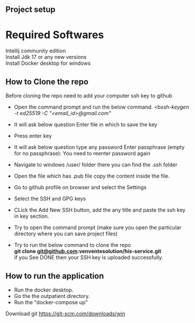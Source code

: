 Project setup
-------------
# Required Softwares

Intellij community edition </br>
Install Jdk 17 or any new versions </br>
Install Docker desktop for windows

How to Clone the repo
---------------------
Before cloning the repo need to add your computer ssh key to github
- Open the command prompt and run the below command.
<b<i>ssh-keygen -t ed25519 -C "<email_id>@gmail.com" </i></b>
- It will ask below question 
Enter file in which to save the key
- Press enter key
- It will ask below question type any password
Enter passphrase (empty for no passphrase):
You need to reenter password again
- Navigate to windows /user/ folder there you can find the .ssh folder
- Open the file which has .pub file copy the content inside the file.

- Go to github profile on browser and select the Settings
- Select the SSH and GPG keys
- CLick the  Add New SSH button, add the any title and paste the ssh key in key section.
- Try to open the command prompt (make sure you open the particular directory where you can save project files)
- Try to run the below command to clone the repo
  </br><b>git clone git@github.com:venventesolution/his-service.git </b>
  </br> if you See DONE then your SSH key is uploaded successfully. 

How to run the application
-------------------------
- Run the docker desktop.
- Go the the outpatient directory.
- Run the "docker-compose up"
  
Download git
https://git-scm.com/downloads/win
